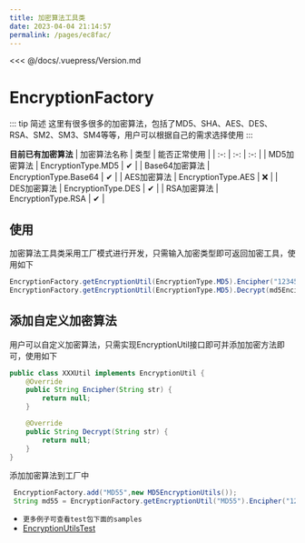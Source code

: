 ```yaml
---
title: 加密算法工具类
date: 2023-04-04 21:14:57
permalink: /pages/ec8fac/
---
```


<<< @/docs/.vuepress/Version.md

# EncryptionFactory
::: tip 简述
这里有很多很多的加密算法，包括了MD5、SHA、AES、DES、RSA、SM2、SM3、SM4等等，用户可以根据自己的需求选择使用
:::

**目前已有加密算法**
| 加密算法名称 | 类型 | 能否正常使用 |
| :-: | :-: | :-: |
| MD5加密算法 | EncryptionType.MD5 | ✔ |
| Base64加密算法 | EncryptionType.Base64 | ✔ |
| AES加密算法 | EncryptionType.AES | ❌ |
| DES加密算法 | EncryptionType.DES | ✔ |
| RSA加密算法 | EncryptionType.RSA | ✔ |

## 使用
加密算法工具类采用工厂模式进行开发，只需输入加密类型即可返回加密工具，使用如下

```java
EncryptionFactory.getEncryptionUtil(EncryptionType.MD5).Encipher("123456");  //加密
EncryptionFactory.getEncryptionUtil(EncryptionType.MD5).Decrypt(md5Encipher);//解密
```

## 添加自定义加密算法
用户可以自定义加密算法，只需实现EncryptionUtil接口即可并添加加密方法即可，使用如下

```java
public class XXXUtil implements EncryptionUtil {
    @Override
    public String Encipher(String str) {
        return null;
    }

    @Override
    public String Decrypt(String str) {
        return null;
    }
}
```

添加加密算法到工厂中

```java
 EncryptionFactory.add("MD55",new MD5EncryptionUtils());
 String md55 = EncryptionFactory.getEncryptionUtil("MD55").Encipher("123456");
```

- `更多例子可查看test包下面的samples`
- [EncryptionUtilsTest](https://github.com/geniusay/Assistant/blob/master/src/test/java/com/genius/assistant/util/EncryptionUtilsTest.java)
